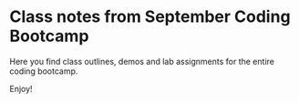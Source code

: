 # Class notes from September Coding Bootcamp

Here you find class outlines, demos and lab assignments for the entire coding bootcamp.

Enjoy!
